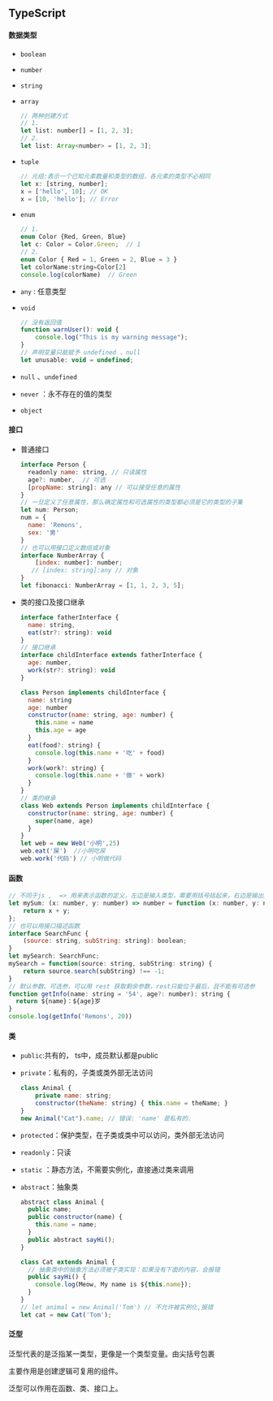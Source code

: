 ## TypeScript

#### 数据类型

- `boolean`

- `number`

- `string`

- `array`

  ```javascript
  // 两种创建方式
  // 1. 
  let list: number[] = [1, 2, 3];
  // 2. 
  let list: Array<number> = [1, 2, 3];
  ```

- `tuple`

  ```javascript
  // 元组:表示一个已知元素数量和类型的数组，各元素的类型不必相同
  let x: [string, number];
  x = ['hello', 10]; // OK
  x = [10, 'hello']; // Error
  ```

- `enum`

  ```javascript
  // 1.
  enum Color {Red, Green, Blue}
  let c: Color = Color.Green;  // 1
  // 2.
  enum Color { Red = 1, Green = 2, Blue = 3 }
  let colorName:string=Color[2]
  console.log(colorName)  // Green
  
  ```

- `any` : 任意类型

- `void` 

  ```javascript
  // 没有返回值
  function warnUser(): void {
      console.log("This is my warning message");
  }
  // 声明变量只能赋予 undefined 、null
  let unusable: void = undefined;
  ```

- `null`  、`undefined`

- `never` ：永不存在的值的类型

- `object`

#### 接口

- 普通接口

  ```javascript
  interface Person {
    readonly name: string, // 只读属性
    age?: number,  // 可选
    [propName: string]: any // 可以接受任意的属性 
  }
  // 一旦定义了任意属性，那么确定属性和可选属性的类型都必须是它的类型的子集
  let num: Person;
  num = {
    name: 'Remons',
    sex: '男'
  }
  // 也可以用接口定义数组或对象
  interface NumberArray {
      [index: number]: number;
     // [index: string]:any // 对象
  }
  let fibonacci: NumberArray = [1, 1, 2, 3, 5];
  ```

- 类的接口及接口继承

  ```javascript
  interface fatherInterface {
    name: string,
    eat(str?: string): void
  }
  // 接口继承
  interface childInterface extends fatherInterface {
    age: number,
    work(str?: string): void
  }
  
  class Person implements childInterface {
    name: string
    age: number
    constructor(name: string, age: number) {
      this.name = name
      this.age = age
    }
    eat(food?: string) {
      console.log(this.name + '吃' + food)
    }
    work(work?: string) {
      console.log(this.name + '做' + work)
    }
  }
  // 类的继承
  class Web extends Person implements childInterface {
    constructor(name: string, age: number) {
      super(name, age)
    }
  }
  let web = new Web('小明',25)
  web.eat('屎')  //小明吃屎
  web.work('代码') // 小明做代码
  ```

#### 函数

```javascript
// 不同于js ,  => 用来表示函数的定义，左边是输入类型，需要用括号括起来，右边是输出类型。
let mySum: (x: number, y: number) => number = function (x: number, y: number): number {
    return x + y;
};
// 也可以用接口描述函数
interface SearchFunc {
    (source: string, subString: string): boolean;
}
let mySearch: SearchFunc;
mySearch = function(source: string, subString: string) {
    return source.search(subString) !== -1;
}
// 默认参数、可选参，可以用 rest 获取剩余参数，rest只能位于最后，且不能有可选参
function getInfo(name: string = '54', age?: number): string {
  return ${name}：${age}岁
}
console.log(getInfo('Remons', 20))
```

#### 类

- `public`:共有的， ts中，成员默认都是public

- `private`：私有的，子类或类外部无法访问

  ```javascript
  class Animal {
      private name: string;
      constructor(theName: string) { this.name = theName; }
  }
  new Animal("Cat").name; // 错误: 'name' 是私有的.
  ```

- `protected`：保护类型，在子类或类中可以访问，类外部无法访问

- `readonly`：只读

- `static` ：静态方法，不需要实例化，直接通过类来调用

- `abstract`：抽象类

  ```javascript
  abstract class Animal {
    public name;
    public constructor(name) {
      this.name = name;
    }
    public abstract sayHi();
  }
  
  class Cat extends Animal {
    // 抽象类中的抽象方法必须被子类实现：如果没有下面的内容，会报错
    public sayHi() {
      console.log(Meow, My name is ${this.name});
    }
  }
  // let animal = new Animal('Tom') // 不允许被实例化,报错
  let cat = new Cat('Tom');
  ```

#### 泛型

泛型代表的是泛指某一类型，更像是一个类型变量。由尖括号包裹

主要作用是创建逻辑可复用的组件。

泛型可以作用在函数、类、接口上。